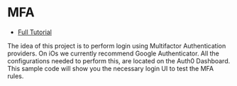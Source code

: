 # MFA 

- [Full Tutorial](https://auth0.com/docs/quickstart/native/ios-objc/09-mfa)

The idea of this project is to perform login using Multifactor Authentication providers. On iOs we currently recommend Google Authenticator. All the configurations needed to perform this, are located on the Auth0 Dashboard. 
This sample code will show you the necessary login UI to test the MFA rules.

 

